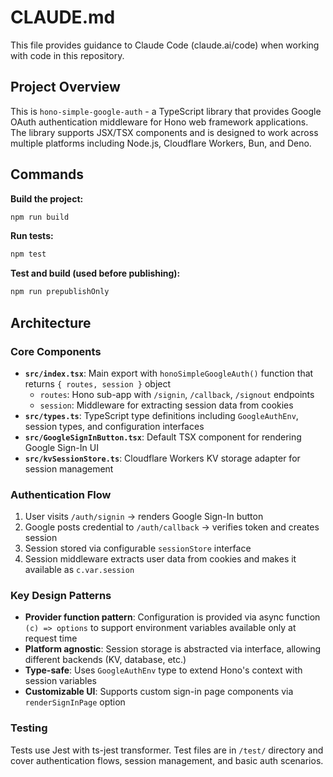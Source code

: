 # CLAUDE.md

This file provides guidance to Claude Code (claude.ai/code) when working with code in this repository.

## Project Overview

This is `hono-simple-google-auth` - a TypeScript library that provides Google OAuth authentication middleware for Hono web framework applications. The library supports JSX/TSX components and is designed to work across multiple platforms including Node.js, Cloudflare Workers, Bun, and Deno.

## Commands

**Build the project:**
```bash
npm run build
```

**Run tests:**
```bash
npm test
```

**Test and build (used before publishing):**
```bash
npm run prepublishOnly
```

## Architecture

### Core Components

- **`src/index.tsx`**: Main export with `honoSimpleGoogleAuth()` function that returns `{ routes, session }` object
  - `routes`: Hono sub-app with `/signin`, `/callback`, `/signout` endpoints
  - `session`: Middleware for extracting session data from cookies
- **`src/types.ts`**: TypeScript type definitions including `GoogleAuthEnv`, session types, and configuration interfaces
- **`src/GoogleSignInButton.tsx`**: Default TSX component for rendering Google Sign-In UI
- **`src/kvSessionStore.ts`**: Cloudflare Workers KV storage adapter for session management

### Authentication Flow

1. User visits `/auth/signin` → renders Google Sign-In button
2. Google posts credential to `/auth/callback` → verifies token and creates session
3. Session stored via configurable `sessionStore` interface
4. Session middleware extracts user data from cookies and makes it available as `c.var.session`

### Key Design Patterns

- **Provider function pattern**: Configuration is provided via async function `(c) => options` to support environment variables available only at request time
- **Platform agnostic**: Session storage is abstracted via interface, allowing different backends (KV, database, etc.)
- **Type-safe**: Uses `GoogleAuthEnv` type to extend Hono's context with session variables
- **Customizable UI**: Supports custom sign-in page components via `renderSignInPage` option

### Testing

Tests use Jest with ts-jest transformer. Test files are in `/test/` directory and cover authentication flows, session management, and basic auth scenarios.